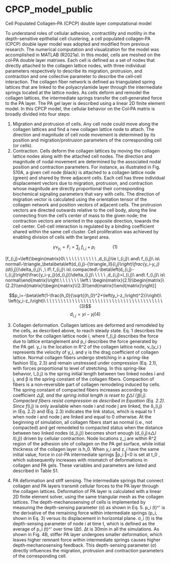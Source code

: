 # CPCP_model_public
Cell Populated Collagen‐PA (CPCP) double layer computational model

To understand roles of cellular adhesion, contractility and motility in the depth-sensitive epithelial cell clustering, a cell populated collagen‐PA (CPCP) double layer model was adopted and modified from previous research. The numerical computation and visualization for the model was accomplished in MATLAB (R2021a). In this model, cells are meshed on the col‐PA double layer matrixes. Each cell is defined as a set of nodes that directly attached to the collagen lattice nodes, with three individual parameters respectively to describe its migration, protrusion, and contraction and one collective parameter to describe the cell‐cell interaction. The collagen fiber network is defined as triangulated spring lattices that are linked to the polyacrylamide layer through the intermediate springs located at the lattice nodes. As cells deform and remodel the collagen lattices, the intermediate springs transfer the cell‐generated force to the PA layer. The PA gel layer is described using a linear 2D finite element model. In this CPCP model, the cellular behavior on the Col‐PA matrix is broadly divided into four steps:
1) Migration and protrusion of cells. Any cell node could move along the collagen lattices and find a new collagen lattice node to attach. The direction and magnitude of cell node movement is determined by its position and migration/protrusion parameters of the corresponding cell (or cells).
2) Contraction. Cells deform the collagen lattices by moving the collagen lattice nodes along with the attached cell nodes. The direction and magnitude of nodal movement are determined by the associated nodal position and contraction parameters. 
For instance, as illustrated in Fig. S10A, a given cell node (black) is attached to a collagen lattice node (green) and shared by three adjacent cells. Each cell has three individual displacement vectors due to migration, protrusion, and contraction whose magnitude are directly proportional their corresponding biochemical signaling parameters that vary with cells. The direction of migration vector is calculated using the orientation tensor of the collagen network and position vectors of adjacent cells. The protrusion vectors are directed outwards relative to the cell body, along the line connecting from the cell’s center of mass to the given node; the contraction vectors are oriented in the opposite direction, towards the cell center. Cell-cell interaction is regulated by a binding coefficient shared within the same cell cluster. Cell proliferation was achieved by enabling division of cells with the largest area.

$$\gamma\nu_{y_i}={F_i=\sum_{j}\ f_{i,j}+p}_i\ \ \ \ \ \ \ \ \ \ \ \ \ \ \left(1\right)$$

\[f_{i,j}=\left\{\begin{matrix}0\ \ \ \ \ \ \ \ \ \ \ \ ,d_{i,j}\le l_{i,j}\ and\ f_{i,j}\ is\ normal\\-\triangle_\beta\beta\left(d_{i,j}-{\triangle_ll}_{i,j}\right)\frac{y_i-y_j}{d_{i,j}}\delta_{i,j}\ ,\ if\ f_{i,j}\ is\ compacted\\-\beta\left(d_{i,j}-l_{i,j}\right)\frac{y_i-y_j}{d_{i,j}}\delta_{i,j}\ \ \ \ \ ,d_{i,j}>l_{i,j}\ and\ f_{i,j}\ is\ normal\\\end{matrix}\right.\ \ \ \ \ \ \ \left.\ \begin{matrix}(2.1)\\\begin{matrix}\\(2.2)\\\end{matrix}\\\begin{matrix}\\(2.3)\\\end{matrix}\\\end{matrix}\right\}\]

$$p_i=-\beta\left(1-\frac{h_0}{\sqrt{{h_0}^2+\left(y_i-z_i\right)^2}}\right)\ \left(y_i-z_i\right)\ \ \ \ \ \ \ \ \ \ \ \ \ \ \ \ \ \ \ \ \ \ \ \ \ \ \ \ \ \ \ \ \ \ \ \ \ \ \ \ \ \ (3)$$
$$d_{i,j}=yi-yj                                                                                                  (4)$$

3) Collagen deformation. Collagen lattices are deformed and remodeled by the cells, as described above, to reach steady state. Eq. 1 describes the motion for the collagen lattice node i, where f_(i,j) describes the force due to lattice entanglement and p_i describes the force generated by the PA gel. y_i is the location in R^2 of the collagen lattice node, ν_(y_i ) represents the velocity of y_i, and γ is the drag coefficient of collagen lattice. Normal collagen fibers undergo stretching in a spring-like fashion (Eq. 2.3) and remain unstressed under compression (Eq. 2.1), with forces proportional to level of stretching. In this spring-like behavior, l_(i,j) is the spring initial length between two linked nodes i and j, and β is the spring constant of the collagen fibers. Compaction of fibers is a non‐reversible part of collagen remodeling induced by cells. The spring constant of compacted fibers increases according to coefficient △_β, and the spring initial length is reset to 〖△_l l〗_(i,j). Compacted fibers resist compression as described in Equation (Eq. 2.2). Since f_(i,j) is only available when node i and node j are linked, the δ_(i,j) in (Eq. 2.2) and (Eq. 2.3) indicates the link status, which is equal to 1 when node i and node j are linked and equal to 0 otherwise. At the beginning of simulation, all collagen fibers start as normal (i.e., not compacted) and get remodeled to compacted status when the distance between two linked nodes (d_(i,j)) becomes short enough (d_(i,j)≤△_l l_(i,j)) driven by cellular contraction. Node locations z_j are within R^2 region of the adhesion site of collagen on the PA gel surface, while initial thickness of the collagen layer is h_0. When y_i and z_i have the same initial value, force in col-PA intermediate springs ‖p_i ‖=0 is set at t_0 , which subsequently increases with mismatch of deformations in collagen and PA gels. These variables and parameters are listed and described in Table S1.

4) PA deformation and stiff sensing. The intermediate springs that connect collagen and PA layers transmit cellular forces to the PA layer through the collagen lattices. Deformation of PA layer is calculated with a linear 2D finite element solver, using the same triangular mesh as the collagen lattices. The depth-mechanosensing of cells is implemented by measuring the depth-sensing parameter (σ) as shown in Eq. 5. p_i (t)^' 
is the derivative of the remaining force within intermediate springs (p_i, shown in Eq. 3) versus its displacement in horizontal plane. σ_i (t) is the depth-sensing parameter of node i at time t, which is defined as the average of p_i (t)^' over time (∆t). ∆t is 30min in all the simulations.  As shown in Fig. 4B, stiffer PA layer undergoes smaller deformation, which leaves higher remnant force within intermediate springs causes higher depth‐mechanosensing feedback. This depth-sensing parameter (σ) directly influences the migration, protrusion and contraction parameters of the corresponding cell.
